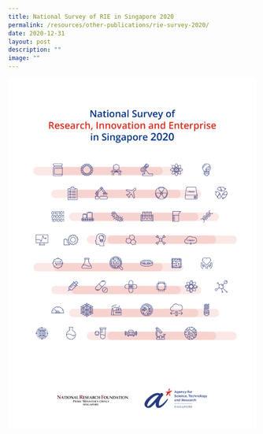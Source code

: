 ```yaml
---
title: National Survey of RIE in Singapore 2020
permalink: /resources/other-publications/rie-survey-2020/
date: 2020-12-31
layout: post
description: ""
image: ""
---
```

[![National Survey of RIE in Singapore 2020](/images/rie-survey-2020.png)](https://go.gov.sg/2020-rie-survey)